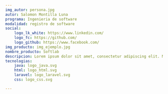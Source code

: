 ```yaml
---
img_autor: persona.jpg
autor: Salomon Montilla Luna
programa: Ingenieria de software
modalidad: registro de software
social:
    logo_lk_white: https://www.linkedin.com/
    logo_fc: https://github.com/
    logo_github: https://www.facebook.com/
img_producto: img_ejemplo.jpg
nombre_producto: Softlab
descripcion: Lorem ipsum dolor sit amet, consectetur adipiscing elit. Morbi ac nisl sapien. In in aliquet nisi. Fusce sit amet volutpat enim. Praesent condimentum justo magna, et sodales nibh accumsan nec.
tecnologias:
    java: logo_java.svg
    html: logo_html.svg
    laravel: logo_laravel.svg
    css: logo_css.svg

---
```

